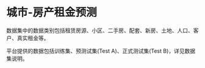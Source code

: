 # 城市-房产租金预测

数据集中的数据类别包括租赁房源、小区、二手房、配套、新房、土地、人口、客户、真实租金等。

平台提供的数据包括训练集、预测试集(Test A)、正式测试集(Test B)，详见数据集说明。